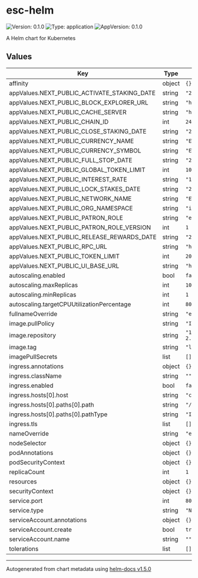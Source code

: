 # esc-helm

![Version: 0.1.0](https://img.shields.io/badge/Version-0.1.0-informational?style=flat-square) ![Type: application](https://img.shields.io/badge/Type-application-informational?style=flat-square) ![AppVersion: 0.1.0](https://img.shields.io/badge/AppVersion-0.1.0-informational?style=flat-square)

A Helm chart for Kubernetes

## Values

| Key | Type | Default | Description |
|-----|------|---------|-------------|
| affinity | object | `{}` |  |
| appValues.NEXT_PUBLIC_ACTIVATE_STAKING_DATE | string | `"2022-03-30T12:00"` |  |
| appValues.NEXT_PUBLIC_BLOCK_EXPLORER_URL | string | `"https://explorer.energyweb.org"` |  |
| appValues.NEXT_PUBLIC_CACHE_SERVER | string | `"https://identitycache.energyweb.org/v1"` |  |
| appValues.NEXT_PUBLIC_CHAIN_ID | int | `246` |  |
| appValues.NEXT_PUBLIC_CLOSE_STAKING_DATE | string | `"2022-03-30T12:15"` |  |
| appValues.NEXT_PUBLIC_CURRENCY_NAME | string | `"EWT"` |  |
| appValues.NEXT_PUBLIC_CURRENCY_SYMBOL | string | `"EWC"` |  |
| appValues.NEXT_PUBLIC_FULL_STOP_DATE | string | `"2022-03-30T12:40"` |  |
| appValues.NEXT_PUBLIC_GLOBAL_TOKEN_LIMIT | int | `10000` |  |
| appValues.NEXT_PUBLIC_INTEREST_RATE | string | `"10%"` |  |
| appValues.NEXT_PUBLIC_LOCK_STAKES_DATE | string | `"2022-03-30T12:20"` |  |
| appValues.NEXT_PUBLIC_NETWORK_NAME | string | `"EWC"` |  |
| appValues.NEXT_PUBLIC_ORG_NAMESPACE | string | `"iam.ewc"` |  |
| appValues.NEXT_PUBLIC_PATRON_ROLE | string | `"eeaapproved.roles.eea.apps.engie.auth.ewc"` |  |
| appValues.NEXT_PUBLIC_PATRON_ROLE_VERSION | int | `1` |  |
| appValues.NEXT_PUBLIC_RELEASE_REWARDS_DATE | string | `"2022-03-30T12:35"` |  |
| appValues.NEXT_PUBLIC_RPC_URL | string | `"https://rpc.energyweb.org"` |  |
| appValues.NEXT_PUBLIC_TOKEN_LIMIT | int | `200` |  |
| appValues.NEXT_PUBLIC_UI_BASE_URL | string | `"https://esc.energyweb.org"` |  |
| autoscaling.enabled | bool | `false` |  |
| autoscaling.maxReplicas | int | `100` |  |
| autoscaling.minReplicas | int | `1` |  |
| autoscaling.targetCPUUtilizationPercentage | int | `80` |  |
| fullnameOverride | string | `"esc"` |  |
| image.pullPolicy | string | `"IfNotPresent"` |  |
| image.repository | string | `"124847487737.dkr.ecr.us-west-2.amazonaws.com/esc"` |  |
| image.tag | string | `"latest"` |  |
| imagePullSecrets | list | `[]` |  |
| ingress.annotations | object | `{}` |  |
| ingress.className | string | `""` |  |
| ingress.enabled | bool | `false` |  |
| ingress.hosts[0].host | string | `"chart-example.local"` |  |
| ingress.hosts[0].paths[0].path | string | `"/"` |  |
| ingress.hosts[0].paths[0].pathType | string | `"ImplementationSpecific"` |  |
| ingress.tls | list | `[]` |  |
| nameOverride | string | `"esc"` |  |
| nodeSelector | object | `{}` |  |
| podAnnotations | object | `{}` |  |
| podSecurityContext | object | `{}` |  |
| replicaCount | int | `1` |  |
| resources | object | `{}` |  |
| securityContext | object | `{}` |  |
| service.port | int | `8080` |  |
| service.type | string | `"NodePort"` |  |
| serviceAccount.annotations | object | `{}` |  |
| serviceAccount.create | bool | `true` |  |
| serviceAccount.name | string | `""` |  |
| tolerations | list | `[]` |  |

----------------------------------------------
Autogenerated from chart metadata using [helm-docs v1.5.0](https://github.com/norwoodj/helm-docs/releases/v1.5.0)
